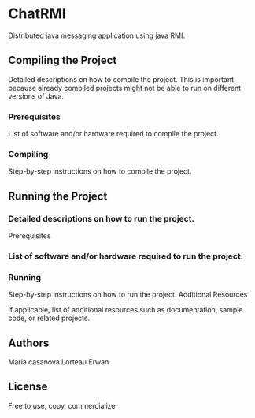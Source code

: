 <h1>ChatRMI</h1>

Distributed java messaging application using java RMI.

<h2> Compiling the Project </h2

Detailed descriptions on how to compile the project. This is important because already compiled projects might not be able to run on different versions of Java.

<h3> Prerequisites </h3> 

List of software and/or hardware required to compile the project.

<h3> Compiling </h3> 

Step-by-step instructions on how to compile the project.

<h2>Running the Project</h2>

<h3>Detailed descriptions on how to run the project.</h3>
Prerequisites

<h3> List of software and/or hardware required to run the project. </h3>

<h3>Running</h3>

Step-by-step instructions on how to run the project.
Additional Resources

If applicable, list of additional resources such as documentation, sample code, or related projects.

<h2>Authors</h2>

Maria casanova
Lorteau Erwan

<h2>License</h2> 
Free to use, copy, commercialize
